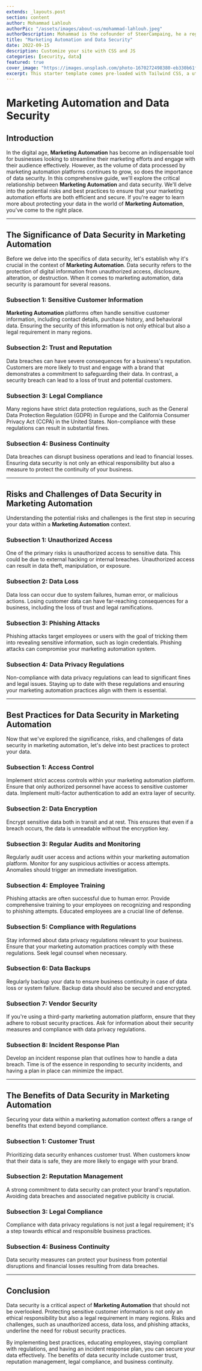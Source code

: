 ```yaml
---
extends: _layouts.post
section: content
author: Mohammad Lahlouh
authorPic: "/assets/images/about-us/mohammad-lahlouh.jpeg"
authorDescription: Mohammad is the cofounder of SteerCampaing, he a regular contributor of Mautic
title: "Marketing Automation and Data Security"
date: 2022-09-15
description: Customize your site with CSS and JS
categories: [security, data]
featured: true
cover_image: "https://images.unsplash.com/photo-1670272498380-eb330b61f3cd?ixlib=rb-4.0.3&ixid=MnwxMjA3fDB8MHxwaG90by1wYWdlfHx8fGVufDB8fHx8&auto=format&fit=crop&w=2070&q=80"
excerpt: This starter template comes pre-loaded with Tailwind CSS, a utility CSS framework that allows you to customize and build complex designs without touching a line of CSS.
---
```

# Marketing Automation and Data Security

## Introduction

In the digital age, **Marketing Automation** has become an indispensable tool for businesses looking to streamline their marketing efforts and engage with their audience effectively. However, as the volume of data processed by marketing automation platforms continues to grow, so does the importance of data security. In this comprehensive guide, we'll explore the critical relationship between **Marketing Automation** and data security. We'll delve into the potential risks and best practices to ensure that your marketing automation efforts are both efficient and secure. If you're eager to learn more about protecting your data in the world of **Marketing Automation**, you've come to the right place.

---

## The Significance of Data Security in Marketing Automation

Before we delve into the specifics of data security, let's establish why it's crucial in the context of **Marketing Automation**. Data security refers to the protection of digital information from unauthorized access, disclosure, alteration, or destruction. When it comes to marketing automation, data security is paramount for several reasons.

### Subsection 1: Sensitive Customer Information

**Marketing Automation** platforms often handle sensitive customer information, including contact details, purchase history, and behavioral data. Ensuring the security of this information is not only ethical but also a legal requirement in many regions.

### Subsection 2: Trust and Reputation

Data breaches can have severe consequences for a business's reputation. Customers are more likely to trust and engage with a brand that demonstrates a commitment to safeguarding their data. In contrast, a security breach can lead to a loss of trust and potential customers.

### Subsection 3: Legal Compliance

Many regions have strict data protection regulations, such as the General Data Protection Regulation (GDPR) in Europe and the California Consumer Privacy Act (CCPA) in the United States. Non-compliance with these regulations can result in substantial fines.

### Subsection 4: Business Continuity

Data breaches can disrupt business operations and lead to financial losses. Ensuring data security is not only an ethical responsibility but also a measure to protect the continuity of your business.

---

## Risks and Challenges of Data Security in Marketing Automation

Understanding the potential risks and challenges is the first step in securing your data within a **Marketing Automation** context.

### Subsection 1: Unauthorized Access

One of the primary risks is unauthorized access to sensitive data. This could be due to external hacking or internal breaches. Unauthorized access can result in data theft, manipulation, or exposure.

### Subsection 2: Data Loss

Data loss can occur due to system failures, human error, or malicious actions. Losing customer data can have far-reaching consequences for a business, including the loss of trust and legal ramifications.

### Subsection 3: Phishing Attacks

Phishing attacks target employees or users with the goal of tricking them into revealing sensitive information, such as login credentials. Phishing attacks can compromise your marketing automation system.

### Subsection 4: Data Privacy Regulations

Non-compliance with data privacy regulations can lead to significant fines and legal issues. Staying up to date with these regulations and ensuring your marketing automation practices align with them is essential.

---

## Best Practices for Data Security in Marketing Automation

Now that we've explored the significance, risks, and challenges of data security in marketing automation, let's delve into best practices to protect your data.

### Subsection 1: Access Control

Implement strict access controls within your marketing automation platform. Ensure that only authorized personnel have access to sensitive customer data. Implement multi-factor authentication to add an extra layer of security.

### Subsection 2: Data Encryption

Encrypt sensitive data both in transit and at rest. This ensures that even if a breach occurs, the data is unreadable without the encryption key.

### Subsection 3: Regular Audits and Monitoring

Regularly audit user access and actions within your marketing automation platform. Monitor for any suspicious activities or access attempts. Anomalies should trigger an immediate investigation.

### Subsection 4: Employee Training

Phishing attacks are often successful due to human error. Provide comprehensive training to your employees on recognizing and responding to phishing attempts. Educated employees are a crucial line of defense.

### Subsection 5: Compliance with Regulations

Stay informed about data privacy regulations relevant to your business. Ensure that your marketing automation practices comply with these regulations. Seek legal counsel when necessary.

### Subsection 6: Data Backups

Regularly backup your data to ensure business continuity in case of data loss or system failure. Backup data should also be secured and encrypted.

### Subsection 7: Vendor Security

If you're using a third-party marketing automation platform, ensure that they adhere to robust security practices. Ask for information about their security measures and compliance with data privacy regulations.

### Subsection 8: Incident Response Plan

Develop an incident response plan that outlines how to handle a data breach. Time is of the essence in responding to security incidents, and having a plan in place can minimize the impact.

---

## The Benefits of Data Security in Marketing Automation

Securing your data within a marketing automation context offers a range of benefits that extend beyond compliance.

### Subsection 1: Customer Trust

Prioritizing data security enhances customer trust. When customers know that their data is safe, they are more likely to engage with your brand.

### Subsection 2: Reputation Management

A strong commitment to data security can protect your brand's reputation. Avoiding data breaches and associated negative publicity is crucial.

### Subsection 3: Legal Compliance

Compliance with data privacy regulations is not just a legal requirement; it's a step towards ethical and responsible business practices.

### Subsection 4: Business Continuity

Data security measures can protect your business from potential disruptions and financial losses resulting from data breaches.

---

## Conclusion

Data security is a critical aspect of **Marketing Automation** that should not be overlooked. Protecting sensitive customer information is not only an ethical responsibility but also a legal requirement in many regions. Risks and challenges, such as unauthorized access, data loss, and phishing attacks, underline the need for robust security practices.

By implementing best practices, educating employees, staying compliant with regulations, and having an incident response plan, you can secure your data effectively. The benefits of data security include customer trust, reputation management, legal compliance, and business continuity.
